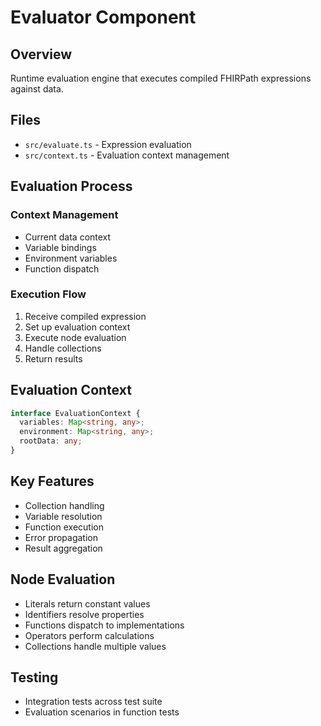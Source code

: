 # Evaluator Component

## Overview
Runtime evaluation engine that executes compiled FHIRPath expressions against data.

## Files
- `src/evaluate.ts` - Expression evaluation
- `src/context.ts` - Evaluation context management

## Evaluation Process

### Context Management
- Current data context
- Variable bindings
- Environment variables
- Function dispatch

### Execution Flow
1. Receive compiled expression
2. Set up evaluation context
3. Execute node evaluation
4. Handle collections
5. Return results

## Evaluation Context
```typescript
interface EvaluationContext {
  variables: Map<string, any>;
  environment: Map<string, any>;
  rootData: any;
}
```

## Key Features
- Collection handling
- Variable resolution
- Function execution
- Error propagation
- Result aggregation

## Node Evaluation
- Literals return constant values
- Identifiers resolve properties
- Functions dispatch to implementations
- Operators perform calculations
- Collections handle multiple values

## Testing
- Integration tests across test suite
- Evaluation scenarios in function tests